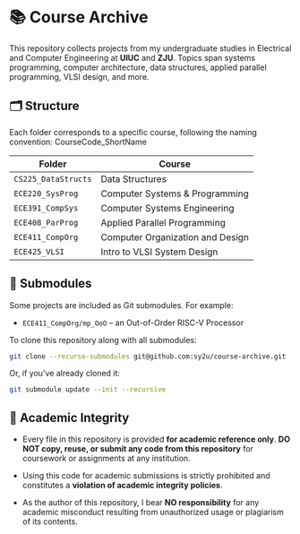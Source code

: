 # 📚 Course Archive

This repository collects projects from my undergraduate studies in Electrical and Computer Engineering at **UIUC** and **ZJU**. Topics span systems programming, computer architecture, data structures, applied parallel programming, VLSI design, and more.

## 🗂 Structure

Each folder corresponds to a specific course, following the naming convention: CourseCode_ShortName

| Folder                | Course                                |
|----------------------|----------------------------------------|
| `CS225_DataStructs`  | Data Structures                        |
| `ECE220_SysProg`     | Computer Systems & Programming         |
| `ECE391_CompSys`     | Computer Systems Engineering           |
| `ECE408_ParProg`     | Applied Parallel Programming           |
| `ECE411_CompOrg`     | Computer Organization and Design       |
| `ECE425_VLSI`        | Intro to VLSI System Design            |

## 🔗 Submodules

Some projects are included as Git submodules. For example:

- `ECE411_CompOrg/mp_OoO` – an Out-of-Order RISC-V Processor

To clone this repository along with all submodules:

```bash
git clone --recurse-submodules git@github.com:sy2u/course-archive.git
```
Or, if you've already cloned it:
```bash
git submodule update --init --recursive
```

## 📑 Academic Integrity

- Every file in this repository is provided **for academic reference only**. **DO NOT copy, reuse, or submit any code from this repository** for coursework or assignments at any institution.

- Using this code for academic submissions is strictly prohibited and constitutes a **violation of academic integrity policies**.

- As the author of this repository, I bear **NO responsibility** for any academic misconduct resulting from unauthorized usage or plagiarism of its contents.
